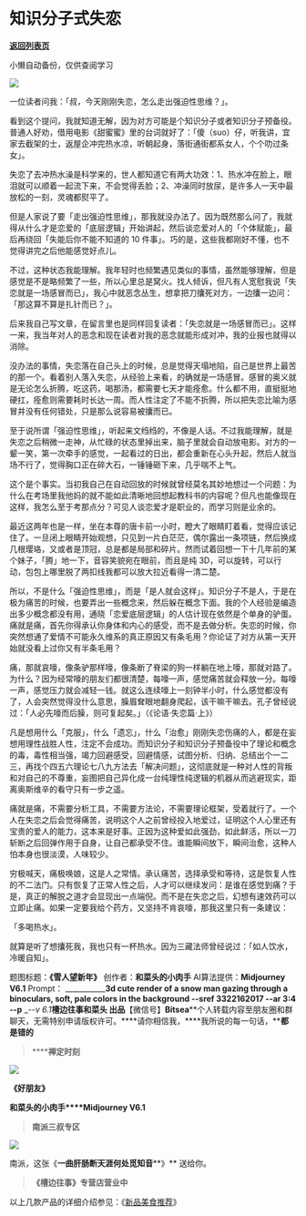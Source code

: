 # 知识分子式失恋

[**返回列表页**](/gzh/槽边往事)

小懒自动备份，仅供查阅学习

![](https://mmbiz.qpic.cn/mmbiz_jpg/Ia6gU9JNtkribvYmh0lEM6iaLYIFkyt2YHwjgDHnWAaVia5LicLPltDnpEiaJjj2Nkm3LzURBJibXUxewB4TUc21icSJQ/640?wx_fmt=jpeg&from;=appmsg)

一位读者问我：「叔，今天刚刚失恋，怎么走出强迫性思维？」。

看到这个提问，我就知道无解，因为对方可能是个知识分子或者知识分子预备役。普通人好劝，借用电影《甜蜜蜜》里的台词就好了：「傻（suo）仔，听我讲，宜家去截架的士，返屋企冲完热水凉，听朝起身，落街通街都系女人，个个叻过条女」。

失恋了去冲热水澡是科学来的，世人都知道它有两大功效：1、热水冲在脸上，眼泪就可以顺着一起流下来，不会觉得丢脸；2、冲澡同时放尿，是许多人一天中最放松的一刻，灵魂都熨平了。

但是人家说了要「走出强迫性思维」，那我就没办法了。因为既然那么问了，我就得从什么才是恋爱的「底层逻辑」开始讲起，然后谈恋爱对人的「个体赋能」，最后再绕回「失能后你不能不知道的
10 件事」。巧的是，这些我都刚好不懂，也不觉得讲完之后他能感觉好点儿。

不过，这种状态我能理解。我年轻时也频繁遇见类似的事情，虽然能够理解，但是感觉是不是略频繁了一些，所以心里总是窝火。找人倾诉，但凡有人宽慰我说「失恋就是一场感冒而已」，我心中就恶念丛生，想拿把刀攮死对方，一边攮一边问：「那这算不算是扎针而已？」。

后来我自己写文章，在留言里也是同样回复读者：「失恋就是一场感冒而已」。这样一来，我当年对人的恶念和现在读者对我的恶念就能形成对冲，我的业报也就得以消除。

没办法的事情，失恋落在自己头上的时候，总是觉得天塌地陷，自己是世界上最苦的那一个。看着别人落入失恋，从经验上来看，的确就是一场感冒。感冒的奥义就是无论怎么折腾，吃这药，喝那汤，都需要七天才能痊愈。什么都不用，直挺挺地硬扛，痊愈则需要耗时长达一周。而人性注定了不能不折腾，所以把失恋比喻为感冒并没有任何错处，只是那么说容易被攮而已。  

至于说所谓「强迫性思维」，听起来文绉绉的，不像是人话。不过我能理解，就是失恋之后稍微一走神，从忙碌的状态里掉出来，脑子里就会自动放电影。对方的一颦一笑，第一次牵手的感觉，一起看过的日出，都会重新在心头升起，然后人就当场不行了，觉得胸口正在碎大石，一锤锤砸下来，几乎喘不上气。  

这个是个事实。当初我自己在自动回放的时候就曾经莫名其妙地想过一个问题：为什么在考场里我他妈的就不能如此清晰地回想起教科书的内容呢？但凡也能像现在这样，我怎么至于考那点分？可见人谈恋爱才是职业的，而学习则是业余的。

最近这两年也是一样，坐在本尊的唐卡前一小时，瞪大了眼睛盯着看，觉得应该记住了。一旦闭上眼睛开始观想，只见到一片白茫茫，偶尔露出一条项链，然后换成几根璎珞，又或者是顶冠，总是都是局部和碎片。然而试着回想一下十几年前的某个妹子，「腾」地一下，音容笑貌宛在眼前，而且是纯
3D，可以旋转，可以行动，包包上哪里脱了两扣线我都可以放大拉近看得一清二楚。

所以，不是什么「强迫性思维」，而是「是人就会这样」。知识分子不是人，于是在极为痛苦的时候，也要弄出一些概念来，然后躲在概念下面。我的个人经验是编造出多少概念都没有用，通晓「恋爱底层逻辑」的人估计现在依然是个单身的驴蛋。痛就是痛，首先你得承认你身体和内心的感受，而不是去做分析。失恋的时候，你突然想通了爱情不可能永久维系的真正原因又有条毛用？你论证了对方从第一天开始就没看上过你又有半条毛用？  

痛，那就哀嚎，像条驴那样嚎，像条断了脊梁的狗一样躺在地上嚎，那就对路了。为什么？因为经常嚎的朋友们都很清楚，每嚎一声，感觉痛苦就会释放一分。每嚎一声，感觉压力就会减轻一钱。就这么连续嚎上一刻钟半小时，什么感觉都没有了，人会突然觉得没什么意思，臊眉耷眼地翻身爬起，该干嘛干嘛去。孔子曾经说过：「人必先嚎而后臊，则可复起矣。」（《论语·失恋篇·上》）

凡是想用什么「克服」，什么「遗忘」，什么「治愈」刚刚失恋伤痛的人，都是在妄想用理性战胜人性，注定不会成功。而知识分子和知识分子预备役中了理论和概念的毒，毒性相当强，竭力回避感受，回避情感，试图分析、归纳、总结出个一二三，再找个四五六理论七八九方法去「解决问题」，这彻底就是一种对人性的背叛和对自己的不尊重，妄图把自己异化成一台纯理性纯逻辑的机器从而逃避现实，距离奥斯维辛的看守只有一步之遥。

痛就是痛，不需要分析工具，不需要方法论，不需要理论框架，受着就行了。一个人在失恋之后会觉得痛苦，说明这个人之前曾经投入地爱过，证明这个人心里还有宝贵的爱人的能力，这本来是好事。正因为这种爱如此强劲，如此鲜活，所以一刀斩断之后回弹作用于自身，让自己都承受不住。谁能瞬间放下，瞬间治愈，这种人怕本身也很淡漠，人味较少。

穷极喊天，痛极唤娘，这是人之常情。承认痛苦，选择承受和等待，这是恢复人性的不二法门。只有恢复了正常人性之后，人才可以继续发问：是谁在感觉到痛？于是，真正的解脱之道才会显现出一点端倪。而不是在失恋之后，幻想有速效药可以立即止痛。如果一定要我给个药方，又坚持不肯哀嚎，那我这里只有一条建议：  

「多喝热水」。  

就算是听了想攮死我，我也只有一杯热水。因为三藏法师曾经说过：「如人饮水，冷暖自知」。

  

  
题图标题：**《雪人望新年》** 创作者：**和菜头的小肉手** AI算法提供：**Midjourney V6.1** Prompt：
_____________3d cute render of a snow man gazing through a binoculars, soft,
pale colors in the background --sref 3322162017 --ar 3:4 --p__ __\--v
6.1_**槽边往事****和菜头
出品******【微信号】****Bitsea******个人转载内容至朋友圈和群聊天，无需特别申请版权许可。****请你相信我，****我所说的每一句话，****都是错的**

> ******禅定时刻**

![](https://mmbiz.qpic.cn/mmbiz_jpg/Ia6gU9JNtkribvYmh0lEM6iaLYIFkyt2YH89dp8fTtHJ0SE553SibFoBjNcOAvPLOejvgoA2dQJlNDboJ4IS4hXUw/640?wx_fmt=jpeg&from;=appmsg)

**《好朋友》**

**和菜头的小肉手****Midjourney V6.1**

> **南派三叔专区**

![](https://mmbiz.qpic.cn/mmbiz_jpg/Ia6gU9JNtkribvYmh0lEM6iaLYIFkyt2YHicUOHT1L9eEy5FdcmfxniaiabOjbe9xw78ic2aXOE7b3g4ic0hyaEQtf8gQ/640?wx_fmt=jpeg&from;=appmsg)

南派，这张《**一曲肝肠断天涯何处觅知音****》** 送给你。

> **《槽边往事》专营店营业中**

以上几款产品的详细介绍参见：《[新品美食推荐](https://mp.weixin.qq.com/s?__biz=MjM5MjAzODU2MA==&mid=2652801681&idx=1&sn=14620ec952928e23d02fc38dcf3acdeb&scene=21#wechat_redirect)》

  

